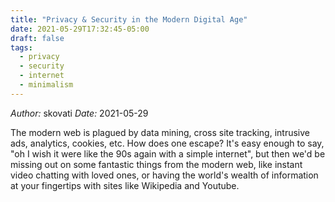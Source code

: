 ```yaml
---
title: "Privacy & Security in the Modern Digital Age"
date: 2021-05-29T17:32:45-05:00
draft: false
tags:
  - privacy
  - security
  - internet
  - minimalism
---
```


*Author:* skovati   *Date:* 2021-05-29

The modern web is plagued by data mining, cross site tracking, intrusive ads, analytics, cookies, etc. How does one escape? It's easy enough to say, "oh I wish it were like the 90s again with a simple internet", but then we'd be missing out on some fantastic things from the modern web, like instant video chatting with loved ones, or having the world's wealth of information at your fingertips with sites like Wikipedia and Youtube.
